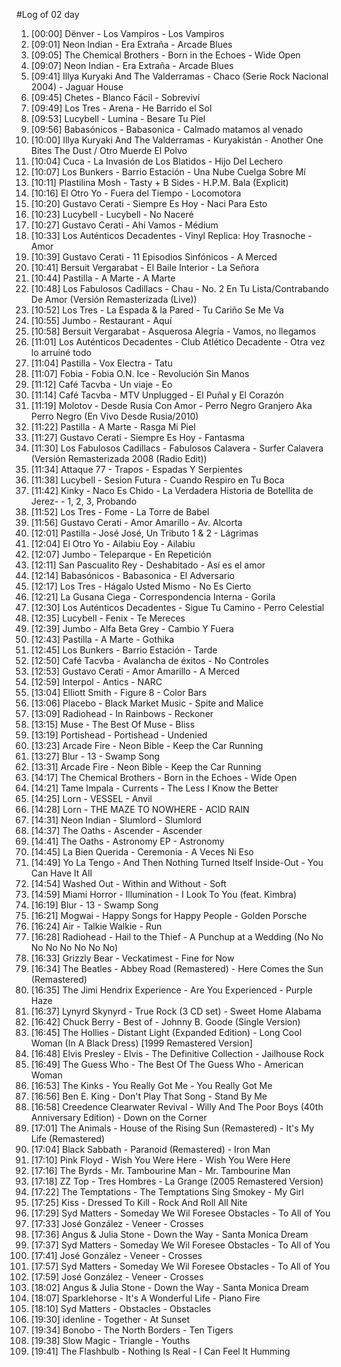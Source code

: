 #Log of 02 day

1. [00:00] Dënver - Los Vampiros - Los Vampiros
1. [09:01] Neon Indian - Era Extraña - Arcade Blues
1. [09:05] The Chemical Brothers - Born in the Echoes - Wide Open
1. [09:07] Neon Indian - Era Extraña - Arcade Blues
1. [09:41] Illya Kuryaki And The Valderramas - Chaco (Serie Rock Nacional 2004) - Jaguar House
1. [09:45] Chetes - Blanco Fácil - Sobreviví
1. [09:49] Los Tres - Arena - He Barrido el Sol
1. [09:53] Lucybell - Lumina - Besare Tu Piel
1. [09:56] Babasónicos - Babasonica - Calmado matamos al venado
1. [10:00] Illya Kuryaki And The Valderramas - Kuryakistán - Another One Bites The Dust / Otro Muerde El Polvo
1. [10:04] Cuca - La Invasión de Los Blatidos - Hijo Del Lechero
1. [10:07] Los Bunkers - Barrio Estación - Una Nube Cuelga Sobre Mí
1. [10:11] Plastilina Mosh - Tasty + B Sides - H.P.M. Bala (Explicit)
1. [10:16] El Otro Yo - Fuera del Tiempo - Locomotora
1. [10:20] Gustavo Cerati - Siempre Es Hoy - Naci Para Esto
1. [10:23] Lucybell - Lucybell - No Naceré
1. [10:27] Gustavo Cerati - Ahí Vamos - Médium
1. [10:33] Los Auténticos Decadentes - Vinyl Replica: Hoy Trasnoche - Amor
1. [10:39] Gustavo Cerati - 11 Episodios Sinfónicos - A Merced
1. [10:41] Bersuit Vergarabat - El Baile Interior - La Señora
1. [10:44] Pastilla - A Marte - A Marte
1. [10:48] Los Fabulosos Cadillacs - Chau - No. 2 En Tu Lista/Contrabando De Amor (Versión Remasterizada (Live))
1. [10:52] Los Tres - La Espada & la Pared - Tu Cariño Se Me Va
1. [10:55] Jumbo - Restaurant - Aquí
1. [10:58] Bersuit Vergarabat - Asquerosa Alegría - Vamos, no llegamos
1. [11:01] Los Auténticos Decadentes - Club Atlético Decadente - Otra vez lo arruiné todo
1. [11:04] Pastilla - Vox Electra - Tatu
1. [11:07] Fobia - Fobia O.N. Ice - Revolución Sin Manos
1. [11:12] Café Tacvba - Un viaje - Eo
1. [11:14] Café Tacvba - MTV Unplugged - El Puñal y El Corazón
1. [11:19] Molotov - Desde Rusia Con Amor - Perro Negro Granjero Aka Perro Negro (En Vivo Desde Rusia/2010)
1. [11:22] Pastilla - A Marte - Rasga Mi Piel
1. [11:27] Gustavo Cerati - Siempre Es Hoy - Fantasma
1. [11:30] Los Fabulosos Cadillacs - Fabulosos Calavera - Surfer Calavera (Versión Remasterizada 2008 (Radio Edit))
1. [11:34] Attaque 77 - Trapos - Espadas Y Serpientes
1. [11:38] Lucybell - Sesion Futura - Cuando Respiro en Tu Boca
1. [11:42] Kinky - Naco Es Chido - La Verdadera Historia de Botellita de Jerez- - 1, 2, 3, Probando
1. [11:52] Los Tres - Fome - La Torre de Babel
1. [11:56] Gustavo Cerati - Amor Amarillo - Av. Alcorta
1. [12:01] Pastilla - José José, Un Tributo 1 & 2 - Lágrimas
1. [12:04] El Otro Yo - Ailabiu Eoy - Ailabiu
1. [12:07] Jumbo - Teleparque - En Repetición
1. [12:11] San Pascualito Rey - Deshabitado - Así es el amor
1. [12:14] Babasónicos - Babasonica - El Adversario
1. [12:17] Los Tres - Hágalo Usted Mismo - No Es Cierto
1. [12:21] La Gusana Ciega - Correspondencia Interna - Gorila
1. [12:30] Los Auténticos Decadentes - Sigue Tu Camino - Perro Celestial
1. [12:35] Lucybell - Fenix - Te Mereces
1. [12:39] Jumbo - Alfa Beta Grey - Cambio Y Fuera
1. [12:43] Pastilla - A Marte - Gothika
1. [12:45] Los Bunkers - Barrio Estación - Tarde
1. [12:50] Café Tacvba - Avalancha de éxitos - No Controles
1. [12:53] Gustavo Cerati - Amor Amarillo - A Merced
1. [12:59] Interpol - Antics - NARC
1. [13:04] Elliott Smith - Figure 8 - Color Bars
1. [13:06] Placebo - Black Market Music - Spite and Malice
1. [13:09] Radiohead - In Rainbows - Reckoner
1. [13:15] Muse - The Best Of Muse - Bliss
1. [13:19] Portishead - Portishead - Undenied
1. [13:23] Arcade Fire - Neon Bible - Keep the Car Running
1. [13:27] Blur - 13 - Swamp Song
1. [13:31] Arcade Fire - Neon Bible - Keep the Car Running
1. [14:17] The Chemical Brothers - Born in the Echoes - Wide Open
1. [14:21] Tame Impala - Currents - The Less I Know the Better
1. [14:25] Lorn - VESSEL - Anvil
1. [14:28] Lorn - THE MAZE TO NOWHERE - ACID RAIN
1. [14:31] Neon Indian - Slumlord - Slumlord
1. [14:37] The Oaths - Ascender - Ascender
1. [14:41] The Oaths - Astronomy EP - Astronomy
1. [14:45] La Bien Querida - Ceremonia - A Veces Ni Eso
1. [14:49] Yo La Tengo - And Then Nothing Turned Itself Inside-Out - You Can Have It All
1. [14:54] Washed Out - Within and Without - Soft
1. [14:59] Miami Horror - Illumination - I Look To You (feat. Kimbra)
1. [16:19] Blur - 13 - Swamp Song
1. [16:21] Mogwai - Happy Songs for Happy People - Golden Porsche
1. [16:24] Air - Talkie Walkie - Run
1. [16:28] Radiohead - Hail to the Thief - A Punchup at a Wedding (No No No No No No No No)
1. [16:33] Grizzly Bear - Veckatimest - Fine for Now
1. [16:34] The Beatles - Abbey Road (Remastered) - Here Comes the Sun (Remastered)
1. [16:35] The Jimi Hendrix Experience - Are You Experienced - Purple Haze
1. [16:37] Lynyrd Skynyrd - True Rock (3 CD set) - Sweet Home Alabama
1. [16:42] Chuck Berry - Best of - Johnny B. Goode (Single Version)
1. [16:45] The Hollies - Distant Light (Expanded Edition) - Long Cool Woman (In A Black Dress) [1999 Remastered Version]
1. [16:48] Elvis Presley - Elvis - The Definitive Collection - Jailhouse Rock
1. [16:49] The Guess Who - The Best Of The Guess Who - American Woman
1. [16:53] The Kinks - You Really Got Me - You Really Got Me
1. [16:56] Ben E. King - Don't Play That Song - Stand By Me
1. [16:58] Creedence Clearwater Revival - Willy And The Poor Boys (40th Anniversary Edition) - Down on the Corner
1. [17:01] The Animals - House of the Rising Sun (Remastered) - It's My Life (Remastered)
1. [17:04] Black Sabbath - Paranoid (Remastered) - Iron Man
1. [17:10] Pink Floyd - Wish You Were Here - Wish You Were Here
1. [17:16] The Byrds - Mr. Tambourine Man - Mr. Tambourine Man
1. [17:18] ZZ Top - Tres Hombres - La Grange (2005 Remastered Version)
1. [17:22] The Temptations - The Temptations Sing Smokey - My Girl
1. [17:25] Kiss - Dressed To Kill - Rock And Roll All Nite
1. [17:29] Syd Matters - Someday We Wil Foresee Obstacles - To All of You
1. [17:33] José González - Veneer - Crosses
1. [17:36] Angus & Julia Stone - Down the Way - Santa Monica Dream
1. [17:37] Syd Matters - Someday We Wil Foresee Obstacles - To All of You
1. [17:41] José González - Veneer - Crosses
1. [17:57] Syd Matters - Someday We Wil Foresee Obstacles - To All of You
1. [17:59] José González - Veneer - Crosses
1. [18:02] Angus & Julia Stone - Down the Way - Santa Monica Dream
1. [18:07] Sparklehorse - It's A Wonderful Life - Piano Fire
1. [18:10] Syd Matters - Obstacles - Obstacles
1. [19:30] idenline - Together - At Sunset
1. [19:34] Bonobo - The North Borders - Ten Tigers
1. [19:38] Slow Magic - Triangle - Youths
1. [19:41] The Flashbulb - Nothing Is Real - I Can Feel It Humming
